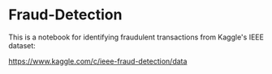 # Fraud-Detection

This is a notebook for identifying fraudulent transactions from Kaggle's IEEE dataset:

https://www.kaggle.com/c/ieee-fraud-detection/data
